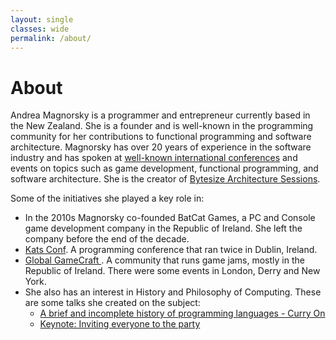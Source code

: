 ```yaml
---
layout: single
classes: wide
permalink: /about/
---
```


<div id="home">
  <h1>About </h1>
  

<p>
Andrea Magnorsky is a programmer and entrepreneur currently based in the New Zealand. She is a founder and is well-known in the programming community for her contributions to functional programming and software architecture.
Magnorsky has over 20 years of experience in the software industry and has spoken at <a href="https://www.roundcrisis.com/speaking/">well-known international conferences</a> and events on topics such as game development, functional programming, and software architecture. She is the creator of <a href="https://bytesizearchitecturesessions.com">Bytesize Architecture Sessions</a>.
</p>
<p>
Some of the initiatives she played a key role in:
<ul>
  <li>In the 2010s Magnorsky co-founded BatCat Games, a PC and Console game development company in the Republic of Ireland. She left the company before the end of the decade. </li>
  <li><a href="http://web.archive.org/web/20170120102503/http://www.katsconf.com/"> Kats Conf</a>. A programming conference that ran twice in Dublin, Ireland. </li>
  <li> <a href="https://www.gamecraft.it/"> Global GameCraft </a>. A community that runs game jams, mostly in the Republic of Ireland. There were some events in London, Derry and New York. </li>
  

  <li>She also has an interest in History and Philosophy of Computing. These are some talks she created on the subject:
    <ul>
      <li><a href="https://www.youtube.com/watch?v=ZuDm2PPQNMQ">A brief and incomplete history of programming languages - Curry On</a></li>
      <li><a href="https://www.youtube.com/watch?v=WBu43Tj0zOY">Keynote: Inviting everyone to the party</a></li>
    </ul>
  </li>
</ul>
</p>